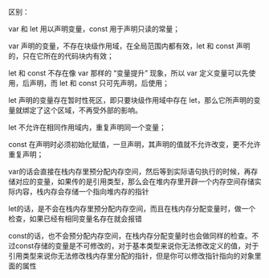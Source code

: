 区别：

var 和 let 用以声明变量，const 用于声明只读的常量；

var 声明的变量，不存在块级作用域，在全局范围内都有效，let 和 const 声明的，只在它所在的代码块内有效；

let 和 const 不存在像 var 那样的 “变量提升” 现象，所以 var 定义变量可以先使用，后声明，而 let 和 const 只可先声明，后使用；

let 声明的变量存在暂时性死区，即只要块级作用域中存在 let，那么它所声明的变量就绑定了这个区域，不再受外部的影响。

let 不允许在相同作用域内，重复声明同一个变量；

const 在声明时必须初始化赋值，一旦声明，其声明的值就不允许改变，更不允许重复声明；

var的话会直接在栈内存里预分配内存空间，然后等到实际语句执行的时候，再存储对应的变量，如果传的是引用类型，那么会在堆内存里开辟一个内存空间存储实际内容，栈内存会存储一个指向堆内存的指针

let的话，是不会在栈内存里预分配内存空间，而且在栈内存分配变量时，做一个检查，如果已经有相同变量名存在就会报错

const的话，也不会预分配内存空间，在栈内存分配变量时也会做同样的检查。不过const存储的变量是不可修改的，对于基本类型来说你无法修改定义的值，对于引用类型来说你无法修改栈内存里分配的指针，但是你可以修改指针指向的对象里面的属性
